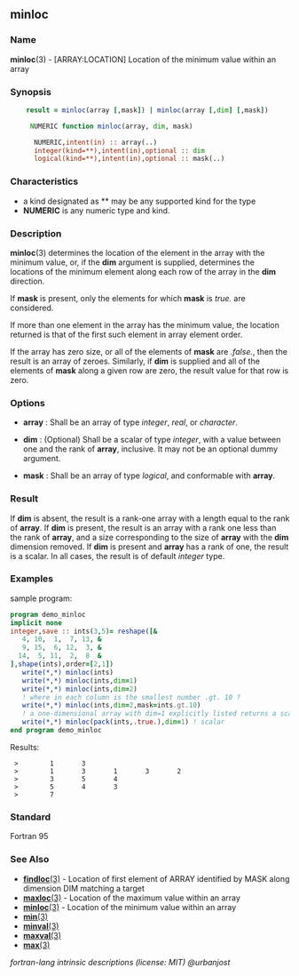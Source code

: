 ## minloc

### **Name**

**minloc**(3) - \[ARRAY:LOCATION\] Location of the minimum value within an array

### **Synopsis**

```fortran
    result = minloc(array [,mask]) | minloc(array [,dim] [,mask])
```

```fortran
     NUMERIC function minloc(array, dim, mask)

      NUMERIC,intent(in) :: array(..)
      integer(kind=**),intent(in),optional :: dim
      logical(kind=**),intent(in),optional :: mask(..)
```

### **Characteristics**

- a kind designated as \*\* may be any supported kind for the type
- **NUMERIC** is any numeric type and kind.

### **Description**

**minloc**(3) determines the location of the element in the array with
the minimum value, or, if the **dim** argument is supplied, determines
the locations of the minimum element along each row of the array in
the **dim** direction.

If **mask** is present, only the elements for which **mask** is _true._
are considered.

If more than one element in the array has the minimum value, the
location returned is that of the first such element in array element
order.

If the array has zero size, or all of the elements of **mask** are
_.false._, then the result is an array of zeroes. Similarly, if **dim**
is supplied and all of the elements of **mask** along a given row are
zero, the result value for that row is zero.

### **Options**

- **array**
  : Shall be an array of type _integer_, _real_, or _character_.

- **dim**
  : (Optional) Shall be a scalar of type _integer_, with a value between
  one and the rank of **array**, inclusive. It may not be an optional
  dummy argument.

- **mask**
  : Shall be an array of type _logical_, and conformable with **array**.

### **Result**

If **dim** is absent, the result is a rank-one array with a length equal
to the rank of **array**. If **dim** is present, the result is an array
with a rank one less than the rank of **array**, and a size corresponding
to the size of **array** with the **dim** dimension removed. If **dim**
is present and **array** has a rank of one, the result is a scalar. In
all cases, the result is of default _integer_ type.

### **Examples**

sample program:

```fortran
program demo_minloc
implicit none
integer,save :: ints(3,5)= reshape([&
   4, 10,  1,  7, 13, &
   9, 15,  6, 12,  3, &
  14,  5, 11,  2,  8  &
],shape(ints),order=[2,1])
   write(*,*) minloc(ints)
   write(*,*) minloc(ints,dim=1)
   write(*,*) minloc(ints,dim=2)
   ! where in each column is the smallest number .gt. 10 ?
   write(*,*) minloc(ints,dim=2,mask=ints.gt.10)
   ! a one-dimensional array with dim=1 explicitly listed returns a scalar
   write(*,*) minloc(pack(ints,.true.),dim=1) ! scalar
end program demo_minloc
```

Results:

```text
 >        1       3
 >        1       3       1       3       2
 >        3       5       4
 >        5       4       3
 >        7
```

### **Standard**

Fortran 95

### **See Also**

- [**findloc**(3)](#findloc) - Location of first element of ARRAY
  identified by MASK along dimension DIM matching a target
- [**maxloc**(3)](#maxloc) - Location of the maximum value within an array
- [**minloc**(3)](#minloc) - Location of the minimum value within an array
- [**min**(3)](#min)
- [**minval**(3)](#minval)
- [**maxval**(3)](#maxval)
- [**max**(3)](#max)

_fortran-lang intrinsic descriptions (license: MIT) \@urbanjost_
